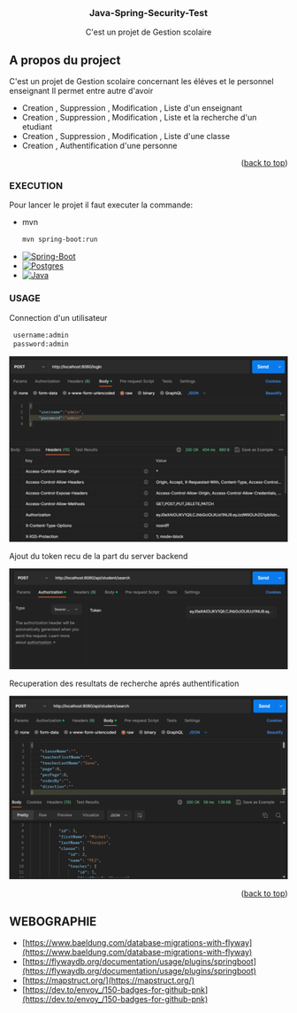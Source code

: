 <!-- PROJECT LOGO -->
<br />
<div align="center">

<h3 align="center">Java-Spring-Security-Test</h3>

  <p align="center">
    C'est un projet de Gestion scolaire
<br />
</div>





<!-- ABOUT THE PROJECT -->

## A propos du project

C'est un projet de Gestion scolaire concernant les éléves et le personnel enseignant
Il permet entre autre d'avoir 

* Creation , Suppression , Modification , Liste  d'un enseignant
* Creation , Suppression , Modification , Liste et la recherche d'un etudiant
* Creation , Suppression , Modification , Liste d'une classe
* Creation , Authentification d'une personne 


<p align="right">(<a href="#readme-top">back to top</a>)</p>

### EXECUTION

Pour lancer le projet il faut executer la commande:
* mvn
  ```sh
  mvn spring-boot:run
  ```
* [![Spring-Boot][Spring-Boot.io]][Spring-Boot-url]
* [![Postgres][postgresql.org]][postgresql-url]
* [![Java][java.com]][java-url]

### USAGE
Connection d'un utilisateur 
 ```sh
  username:admin 
  password:admin
  ```

![My Image](images/login.PNG)

Ajout du token recu de la part du server backend

![My Image](images/token.PNG)

Recuperation des resultats de recherche aprés authentification 

![My Image](images/searchStudent.PNG)

<p align="right">(<a href="#readme-top">back to top</a>)</p>



<!-- GETTING STARTED -->


## WEBOGRAPHIE


* [https://www.baeldung.com/database-migrations-with-flyway](https://www.baeldung.com/database-migrations-with-flyway)
* [https://flywaydb.org/documentation/usage/plugins/springboot](https://flywaydb.org/documentation/usage/plugins/springboot)
* [https://mapstruct.org/](https://mapstruct.org/)
* [https://dev.to/envoy_/150-badges-for-github-pnk](https://dev.to/envoy_/150-badges-for-github-pnk)



[Spring-Boot-url]:https://spring.io

[Spring-Boot.io]:https://img.shields.io/badge/Spring-6DB33F?style=for-the-badge&logo=spring&logoColor=white

[Java-url]:https://java.com

[java.com]:https://img.shields.io/badge/Java-ED8B00?style=for-the-badge&logo=openjdk&logoColor=white

[postgresql-url]:https://postgresql.org

[postgresql.org]:https://img.shields.io/badge/PostgreSQL-316192?style=for-the-badge&logo=postgresql&logoColor=white